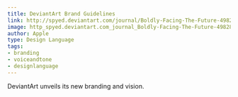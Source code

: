 ```yaml
---
title: DeviantArt Brand Guidelines
link: http://spyed.deviantart.com/journal/Boldly-Facing-The-Future-498282387
image: http_spyed.deviantart.com_journal_Boldly-Facing-The-Future-498282387.jpg
author: Apple
type: Design Language
tags:
- branding
- voiceandtone
- designlanguage
---
```


DeviantArt unveils its new branding and vision.
